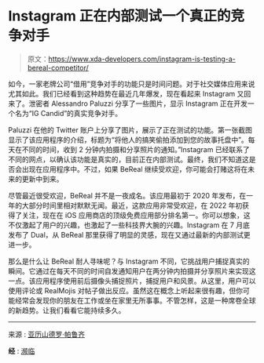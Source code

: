 # Instagram 正在内部测试一个真正的竞争对手

> 原文：<https://www.xda-developers.com/instagram-is-testing-a-bereal-competitor/>

如今，一家老牌公司“借用”竞争对手的功能只是时间问题。对于社交媒体应用来说尤其如此。我们已经看到这种趋势在最近几年爆发，现在看起来 Instagram 又回来了。泄密者 Alessandro Paluzzi 分享了一些图片，显示 Instagram 正在开发一个名为“IG Candid”的真实竞争对手。

Paluzzi 在他的 Twitter 账户上分享了图片，展示了正在测试的功能。第一张截图显示了该应用程序的介绍，标题为“将他人的搞笑偷拍添加到您的故事托盘中”。每天在不同的时间，收到 2 分钟内拍摄和分享照片的通知。”Instagram 已经联系了不同的网点，以确认该功能是真实的，目前正在内部测试。最终，我们不知道这是否会出现在应用程序中。不过，如果 BeReal 继续受欢迎，你可能会打赌这将在未来的更新中到来。

尽管最近很受欢迎，BeReal 并不是一夜成名。该应用最初于 2020 年发布，在一年的大部分时间里相对默默无闻。最近，这款应用非常受欢迎，在 2022 年初获得了关注，现在在 iOS 应用商店的顶级免费应用部分排名第一。你可以想象，这不仅激起了用户的兴趣，也激起了一些科技界大腕的兴趣。Instagram 在 7 月底发布了 Dual，从 BeReal 那里获得了明显的灵感，现在又通过最新的内部测试更进一步。

那么是什么让 BeReal 耐人寻味呢？与 Instagram 不同，它挑战用户捕捉真实的瞬间。它通过在每天不同的时间自发通知用户在两分钟内拍摄并分享照片来实现这一点。该应用程序使用前后摄像头捕捉照片，捕捉用户和风景。从这里，用户可以使用评论或 RealMojis 对帖子做出反应。虽然这在概念上听起来很有趣，但你可能经常会发现你的朋友在工作或坐在家里无所事事。不管怎样，这是一种席卷全球的新趋势。让我们看看它能持续多久。

* * *

来源 : [亚历山德罗·帕鲁齐](https://twitter.com/alex193a/status/1561803897118810121)

**经** : [濒临](https://www.theverge.com/2022/8/23/23317802/instagram-ig-candid-prototype-bereal-murder-clone)
